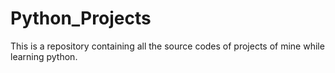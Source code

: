 # Python_Projects
This is a repository containing all the source codes of projects of mine while learning python.
